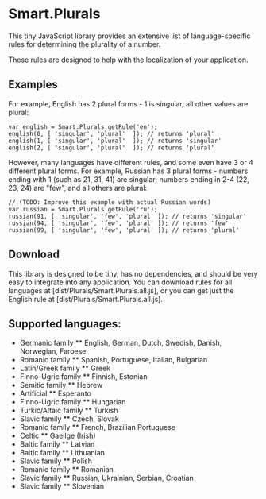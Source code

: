 # Smart.Plurals

This tiny JavaScript library provides an extensive list of language-specific rules for determining the plurality of a number.

These rules are designed to help with the localization of your application.

## Examples

For example, English has 2 plural forms - 1 is singular, all other values are plural:

    var english = Smart.Plurals.getRule('en');
    english(0, [ 'singular', 'plural'  ]); // returns 'plural'
    english(1, [ 'singular', 'plural'  ]); // returns 'singular'
    english(2, [ 'singular', 'plural'  ]); // returns 'plural'

However, many languages have different rules, and some even have 3 or 4 different plural forms.
For example, Russian has 3 plural forms - numbers ending with 1 (such as 21, 31, 41) are singular;
numbers ending in 2-4 (22, 23, 24) are "few", and all others are plural:

    // (TODO: Improve this example with actual Russian words)
    var russian = Smart.Plurals.getRule('ru');
    russian(91, [ 'singular', 'few', 'plural' ]); // returns 'singular'
    russian(94, [ 'singular', 'few', 'plural' ]); // returns 'few'
    russian(99, [ 'singular', 'few', 'plural' ]); // returns 'plural'

## Download

This library is designed to be tiny, has no dependencies, and should be very easy to integrate into any application.
You can download rules for all languages at [dist/Plurals/Smart.Plurals.all.js],
or you can get just the English rule at [dist/Plurals/Smart.Plurals.all.js].

## Supported languages:

* Germanic family
**  English, German, Dutch, Swedish, Danish, Norwegian, Faroese
* Romanic family
**  Spanish, Portuguese, Italian, Bulgarian
* Latin/Greek family
**  Greek
* Finno-Ugric family
**  Finnish, Estonian
* Semitic family
**  Hebrew
* Artificial
**  Esperanto
* Finno-Ugric family
**  Hungarian
* Turkic/Altaic family
**  Turkish
* Slavic family
**  Czech, Slovak
* Romanic family
**  French, Brazilian Portuguese
* Celtic
**  Gaeilge (Irish)
* Baltic family
**  Latvian
* Baltic family
**  Lithuanian
* Slavic family
**  Polish
* Romanic family
**  Romanian
* Slavic family
**  Russian, Ukrainian, Serbian, Croatian
* Slavic family
**  Slovenian
